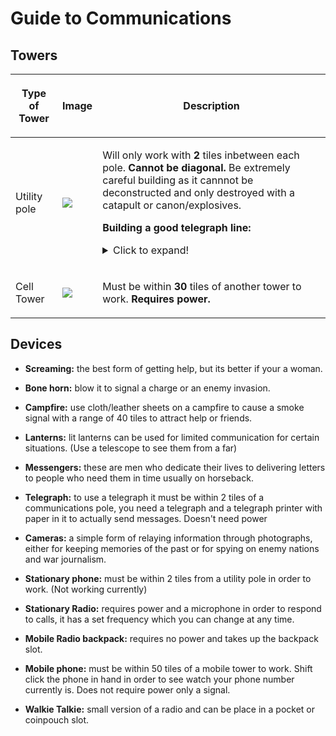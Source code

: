 # Guide to Communications
## Towers

<table class="sortable">
<thead>
<tr class="header">
<th><p>Type of Tower</p></th>
<th><p>Image</p></th>
<th><p>Description</p></th>
</tr>
</thead>
<tbody>
<tr>
<td><p>Utility pole</p></td>
<td>
<img src="assets/images/ea.png">
</td>
<td><p>Will only work with <strong>2</strong> tiles inbetween each pole. <strong>Cannot be diagonal.</strong> Be extremely careful building as it cannnot be deconstructed and only destroyed with a catapult or canon/explosives.
  

<strong>Building a good telegraph line:</strong><details>
  <summary>Click to expand!</summary>

- First setup the telegraph in the desired location. Typically the corner of a building.
- Build the utiliy pole adjacent to the telegraph on the otherside of the wall.
- Use spare materials to map out your utility pole line.
- Create the telegraph at the other end.
- Build your new building around it.
- Construct the telegraph lines and make sure to place a telegraph printer next to each of the telegraphs. (Make sure to load paper into it.)
</details></p></td>
</tr>
<tr>
<td><p>Cell Tower</p></td>
<td>
<img src="assets/images/eas.png">
</td>
<td><p>Must be within <strong>30</strong> tiles of another tower to work. <strong>Requires power.</strong></p></td>
</tr>
</tbody>
</table>

## Devices

- **Screaming:** the best form of getting help, but its better if your a
woman.

- **Bone horn:** blow it to signal a charge or an enemy invasion.

- **Campfire:** use cloth/leather sheets on a campfire to cause a smoke signal
with a range of 40 tiles to attract help or friends.

- **Lanterns:** lit lanterns can be used for limited communication for certain
situations. (Use a telescope to see them from a far)

- **Messengers:** these are men who dedicate their lives to delivering letters
to people who need them in time usually on horseback.

- **Telegraph:** to use a telegraph it must be within 2 tiles of a
communications pole, you need a telegraph and a telegraph printer with
paper in it to actually send messages. Doesn't need power

- **Cameras:** a simple form of relaying information through photographs,
either for keeping memories of the past or for spying on enemy nations
and war journalism.

- **Stationary phone:** must be within 2 tiles from a utility pole in order to
work. (Not working currently)

- **Stationary Radio:** requires power and a microphone in order to respond to
calls, it has a set frequency which you can change at any time.

- **Mobile Radio backpack:** requires no power and takes up the backpack slot.

- **Mobile phone:** must be within 50 tiles of a mobile tower to work. Shift
click the phone in hand in order to see watch your phone number
currently is. Does not require power only a signal.

- **Walkie Talkie:** small version of a radio and can be place in a pocket or
coinpouch slot.
